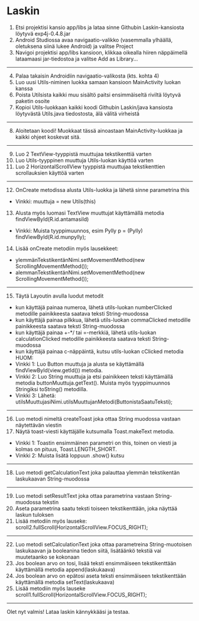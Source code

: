 # Laskin

1) Etsi projektisi kansio app/libs ja lataa sinne Githubin Laskin-kansiosta löytyvä exp4j-0.4.8.jar
2) Android Studiossa avaa navigaatio-valikko (vasemmalla ylhäällä, oletuksena siinä lukee Android) ja valitse Project
3) Navigoi projektisi app/libs kansioon, klikkaa oikealla hiiren näppäimellä lataamaasi jar-tiedostoa ja valitse Add as Library...
________________________________________________________________________________________________________________________________________
4) Palaa takaisin Androidiin navigaatio-valikosta (kts. kohta 4)
5) Luo uusi Utils-niminen luokka samaan kansioon MainActivity luokan kanssa
6) Poista Utilsista kaikki muu sisältö paitsi ensimmäiseltä riviltä löytyvä paketin osoite
7) Kopioi Utils-luokkaan kaikki koodi Githubin Laskin/java kansiosta löytyvästä Utils.java tiedostosta, älä välitä virheistä
________________________________________________________________________________________________________________________________________
8) Aloitetaan koodi! Muokkaat tässä ainoastaan MainActivity-luokkaa ja kaikki ohjeet koskevat sitä.
________________________________________________________________________________________________________________________________________
9) Luo 2 TextView-tyyppistä muuttujaa tekstikenttiä varten
10) Luo Utils-tyyppinen muuttuja Utils-luokan käyttöä varten
11) Luo 2 HorizontalScrollView tyyppistä muuttujaa tekstikenttien scrollauksien käyttöä varten
________________________________________________________________________________________________________________________________________
12) OnCreate metodissa alusta Utils-luokka ja lähetä sinne parametrina this 
- Vinkki: muuttuja = new Utils(this)
13) Alusta myös luomasi TextView muuttujat käyttämällä metodia findViewById(R.id.antamasiId)
- Vinkki: Muista tyyppimuunnos, esim Pylly p = (Pylly) findViewById(R.id.munpylly);
14) Lisää onCreate metodiin myös lausekkeet: 
- ylemmänTekstikentänNimi.setMovementMethod(new ScrollingMovementMethod());
- alemmanTekstikentänNimi.setMovementMethod(new ScrollingMovementMethod());
________________________________________________________________________________________________________________________________________
15) Täytä Layoutin avulla luodut metodit
- kun käyttäjä painaa numeroa, lähetä utils-luokan numberClicked metodille painikkeesta saatava teksti String-muodossa
- kun käyttäjä painaa pilkkua, lähetä utils-luokan commaClicked metodille painikkeesta saatava teksti String-muodossa
- kun käyttäjä painaa +-*/ tai =-merkkiä, lähetä utils-luokan calculationClicked metodille painikkeesta saatava teksti String-muodossa
- kun käyttäjä painaa c-näppäintä, kutsu utils-luokan cClicked metodia
HUOM:
- Vinkki 1: Luo Button muuttuja ja alusta se käyttämällä findViewById(view.getId()) metodia.
- Vinkki 2: Luo String muuttuja ja etsi painikkeen teksti käyttämällä metodia buttonMuuttuja.getText(). Muista myös tyyppimuunnos Stringiksi toString() metodilla.
- Vinkki 3: Lähetä: utilsMuuttujasiNimi.utilsMuuttujanMetodi(ButtonistaSaatuTeksti);
________________________________________________________________________________________________________________________________________
16) Luo metodi nimeltä createToast joka ottaa String muodossa vastaan näytettävän viestin
17) Näytä toast-viesti käyttäjälle kutsumalla Toast.makeText metodia.
- Vinkki 1: Toastin ensimmäinen parametri on this, toinen on viesti ja kolmas on pituus, Toast.LENGTH_SHORT. 
- Vinkki 2: Muista lisätä loppuun .show() kutsu
________________________________________________________________________________________________________________________________________
18) Luo metodi getCalculationText joka palauttaa ylemmän tekstikentän laskukaavan String-muodossa
________________________________________________________________________________________________________________________________________
19) Luo metodi setResultText joka ottaa parametrina vastaan String-muodossa tekstin
20) Aseta parametrina saatu teksti toiseen tekstikenttään, joka näyttää laskun tuloksen
21) Lisää metodiin myös lauseke: scroll2.fullScroll(HorizontalScrollView.FOCUS_RIGHT);
________________________________________________________________________________________________________________________________________
22) Luo metodi setCalculationText joka ottaa parametreina String-muotoisen laskukaavan ja booleanina tiedon siitä, lisätäänkö tekstiä vai muutetaanko se kokonaan
23) Jos boolean arvo on tosi, lisää teksti ensimmäiseen tekstikenttään käyttämällä metodia append(laskukaava)
24) Jos boolean arvo on epätosi aseta teksti ensimmäiseen tekstikenttään käyttämällä metodia setText(laskukaava)
25) Lisää metodiin myös lauseke scroll1.fullScroll(HorizontalScrollView.FOCUS_RIGHT);
________________________________________________________________________________________________________________________________________
Olet nyt valmis! Lataa laskin kännykkääsi ja testaa.
